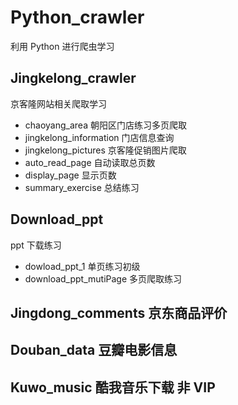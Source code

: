 # Python_crawler

利用 Python 进行爬虫学习

## Jingkelong_crawler

京客隆网站相关爬取学习

- chaoyang_area 朝阳区门店练习多页爬取
- jingkelong_information 门店信息查询
- jingkelong_pictures 京客隆促销图片爬取
- auto_read_page 自动读取总页数
- display_page 显示页数
- summary_exercise 总结练习

## Download_ppt

ppt 下载练习

- dowload_ppt_1 单页练习初级
- download_ppt_mutiPage 多页爬取练习

## Jingdong_comments 京东商品评价

## Douban_data 豆瓣电影信息

## Kuwo_music 酷我音乐下载 非 VIP
